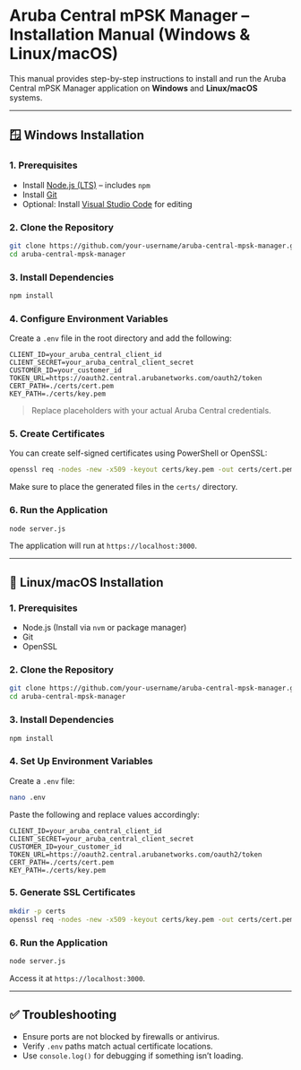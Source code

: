 
# Aruba Central mPSK Manager – Installation Manual (Windows & Linux/macOS)

This manual provides step-by-step instructions to install and run the Aruba Central mPSK Manager application on **Windows** and **Linux/macOS** systems.

---

## 🪟 Windows Installation

### 1. Prerequisites

- Install [Node.js (LTS)](https://nodejs.org/) – includes `npm`
- Install [Git](https://git-scm.com/)
- Optional: Install [Visual Studio Code](https://code.visualstudio.com/) for editing

### 2. Clone the Repository

```sh
git clone https://github.com/your-username/aruba-central-mpsk-manager.git
cd aruba-central-mpsk-manager
```

### 3. Install Dependencies

```sh
npm install
```

### 4. Configure Environment Variables

Create a `.env` file in the root directory and add the following:

```env
CLIENT_ID=your_aruba_central_client_id
CLIENT_SECRET=your_aruba_central_client_secret
CUSTOMER_ID=your_customer_id
TOKEN_URL=https://oauth2.central.arubanetworks.com/oauth2/token
CERT_PATH=./certs/cert.pem
KEY_PATH=./certs/key.pem
```

> Replace placeholders with your actual Aruba Central credentials.

### 5. Create Certificates

You can create self-signed certificates using PowerShell or OpenSSL:

```sh
openssl req -nodes -new -x509 -keyout certs/key.pem -out certs/cert.pem
```

Make sure to place the generated files in the `certs/` directory.

### 6. Run the Application

```sh
node server.js
```

The application will run at `https://localhost:3000`.

---

## 🐧 Linux/macOS Installation

### 1. Prerequisites

- Node.js (Install via `nvm` or package manager)
- Git
- OpenSSL

### 2. Clone the Repository

```bash
git clone https://github.com/your-username/aruba-central-mpsk-manager.git
cd aruba-central-mpsk-manager
```

### 3. Install Dependencies

```bash
npm install
```

### 4. Set Up Environment Variables

Create a `.env` file:

```bash
nano .env
```

Paste the following and replace values accordingly:

```env
CLIENT_ID=your_aruba_central_client_id
CLIENT_SECRET=your_aruba_central_client_secret
CUSTOMER_ID=your_customer_id
TOKEN_URL=https://oauth2.central.arubanetworks.com/oauth2/token
CERT_PATH=./certs/cert.pem
KEY_PATH=./certs/key.pem
```

### 5. Generate SSL Certificates

```bash
mkdir -p certs
openssl req -nodes -new -x509 -keyout certs/key.pem -out certs/cert.pem
```

### 6. Run the Application

```bash
node server.js
```

Access it at `https://localhost:3000`.

---

## ✅ Troubleshooting

- Ensure ports are not blocked by firewalls or antivirus.
- Verify `.env` paths match actual certificate locations.
- Use `console.log()` for debugging if something isn’t loading.

